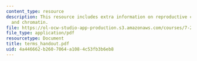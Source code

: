 ```yaml
---
content_type: resource
description: This resource includes extra information on reproductive cloning, potency,
  and chromatin.
file: https://ol-ocw-studio-app-production.s3.amazonaws.com/courses/7-22-developmental-biology-fall-2005/4a446662b2607064a1084c53fb3b6eb8_terms_handout.pdf
file_type: application/pdf
resourcetype: Document
title: terms_handout.pdf
uid: 4a446662-b260-7064-a108-4c53fb3b6eb8
---
```

